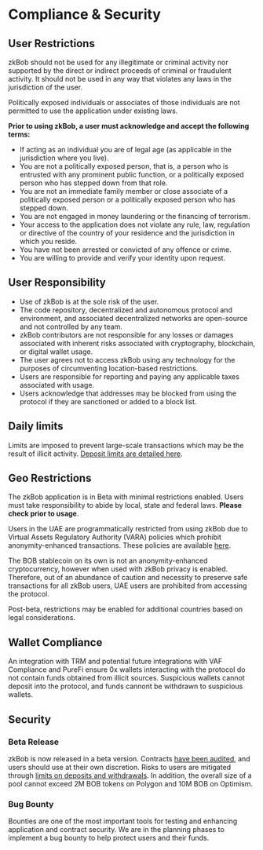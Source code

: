 # Compliance & Security

## User Restrictions

zkBob should not be used for any illegitimate or criminal activity nor supported by the direct or indirect proceeds of criminal or fraudulent activity. It should not be used in any way that violates any laws in the jurisdiction of the user.&#x20;

Politically exposed individuals or associates of those individuals are not permitted to use the application under existing laws.&#x20;

**Prior to using zkBob, a user must acknowledge and accept the following terms:**

* If acting as an individual you are of legal age (as applicable in the jurisdiction where you live).
* You are not a politically exposed person, that is, a person who is entrusted with any prominent public function, or a politically exposed person who has stepped down from that role.
* You are not an immediate family member or close associate of a politically exposed person or a politically exposed person who has stepped down.
* You are not engaged in money laundering or the financing of terrorism.
* Your access to the application does not violate any rule, law, regulation or directive of the country of your residence and the jurisdiction in which you reside.
* You have not been arrested or convicted of any offence or crime.
* You are willing to provide and verify your identity upon request.

## User Responsibility

* Use of zkBob is at the sole risk of the user.
* The code repository, decentralized and autonomous protocol and environment, and associated decentralized networks are open-source and not controlled by any team.&#x20;
* zkBob contributors are not responsible for any losses or damages associated with inherent risks associated with cryptography, blockchain, or digital wallet usage.
* The user agrees not to access zkBob using any technology for the purposes of circumventing location-based restrictions.
* Users are responsible for reporting and paying any applicable taxes associated with usage.
* Users acknowledge that addresses may be blocked from using the protocol if they are sanctioned or added to a block list.

## Daily limits

Limits are imposed to prevent large-scale transactions which may be the result of illicit activity. [Deposit limits are detailed here](../deposit-and-withdrawal-limits.md).

## Geo Restrictions

The zkBob application is in Beta with minimal restrictions enabled. Users must take responsibility to abide by local, state and federal laws. **Please check prior to usage**.&#x20;

Users in the UAE are programmatically restricted from using zkBob due to Virtual Assets Regulatory Authority (VARA) policies which prohibit anonymity-enhanced transactions. These policies are available [here](https://www.vara.ae/media/Virtual%20Assets%20and%20Related%20Activities%20Regulations%202023.pdf).&#x20;

The BOB stablecoin on its own is not an anonymity-enhanced cryptocurrency, however when used with zkBob privacy is enabled. Therefore, out of an abundance of caution and necessity to preserve safe transactions for all zkBob users, UAE users are prohibited from accessing the protocol.

Post-beta, restrictions may be enabled for additional countries based on legal considerations.

## Wallet Compliance

An integration with TRM and potential future integrations with VAF Compliance and PureFi ensure 0x wallets interacting with the protocol do not contain funds obtained from illicit sources. Suspicious wallets cannot deposit into the protocol, and funds cannont be withdrawn to suspicious wallets.

## Security

### Beta Release

zkBob is now released in a beta version. Contracts [have been audited](../../resources/security-audit.md), and users should use at their own discretion. Risks to users are mitigated through [limits on deposits and withdrawals](../deposit-and-withdrawal-limits.md). In addition, the overall size of a pool cannot exceed 2M BOB tokens on Polygon and 10M BOB on Optimism.

### Bug Bounty

Bounties are one of the most important tools for testing and enhancing application and contract security. We are in the planning phases to implement a bug bounty to help protect users and their funds.

